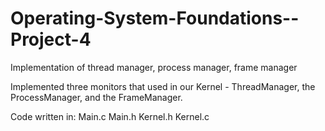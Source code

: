 # Operating-System-Foundations--Project-4
Implementation of thread manager, process manager, frame manager

Implemented three monitors that used in our Kernel - ThreadManager, the ProcessManager, and the FrameManager. 

Code written in: Main.c Main.h Kernel.h Kernel.c
